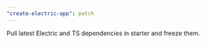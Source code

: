 ```yaml
---
"create-electric-app": patch
---
```


Pull latest Electric and TS dependencies in starter and freeze them.
